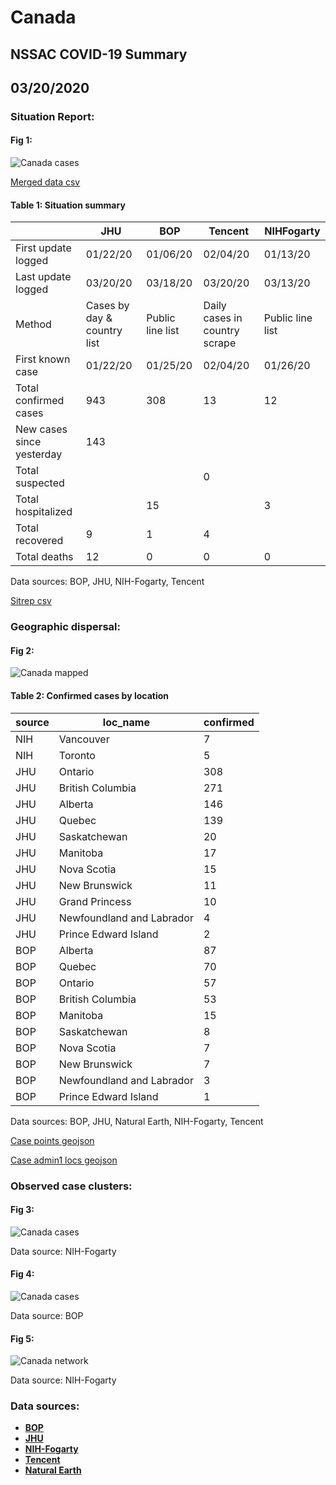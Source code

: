 # Canada
## NSSAC COVID-19 Summary
## 03/20/2020



### Situation Report:
#### Fig 1:
![Canada cases](../merged_histories/Canada_merged_histories.png)

[Merged data csv](https://github.com/SchlittDataSci/SchlittDataSci.github.io/blob/master/data/tables/Canada_merged_daily.csv)

#### Table 1: Situation summary


|                           | JHU                         | BOP              | Tencent                       | NIHFogarty       |
|---------------------------|-----------------------------|------------------|-------------------------------|------------------|
| First update logged       | 01/22/20                    | 01/06/20         | 02/04/20                      | 01/13/20         |
| Last update logged        | 03/20/20                    | 03/18/20         | 03/20/20                      | 03/13/20         |
| Method                    | Cases by day & country list | Public line list | Daily cases in country scrape | Public line list |
| First known case          | 01/22/20                    | 01/25/20         | 02/04/20                      | 01/26/20         |
| Total confirmed cases     | 943                         | 308              | 13                            | 12               |
| New cases since yesterday | 143                         |                  |                               |                  |
| Total suspected           |                             |                  | 0                             |                  |
| Total hospitalized        |                             | 15               |                               | 3                |
| Total recovered           | 9                           | 1                | 4                             |                  |
| Total deaths              | 12                          | 0                | 0                             | 0                |

Data sources: BOP, JHU, NIH-Fogarty, Tencent


[Sitrep csv](https://github.com/SchlittDataSci/SchlittDataSci.github.io/blob/master/data/tables/Canada_sitrep.csv)

### Geographic dispersal:
#### Fig 2:
![Canada mapped](../case_locs/Canada_case_locs.png)

#### Table 2: Confirmed cases by location


| source   | loc_name                  |   confirmed |
|----------|---------------------------|-------------|
| NIH      | Vancouver                 |           7 |
| NIH      | Toronto                   |           5 |
| JHU      | Ontario                   |         308 |
| JHU      | British Columbia          |         271 |
| JHU      | Alberta                   |         146 |
| JHU      | Quebec                    |         139 |
| JHU      | Saskatchewan              |          20 |
| JHU      | Manitoba                  |          17 |
| JHU      | Nova Scotia               |          15 |
| JHU      | New Brunswick             |          11 |
| JHU      | Grand Princess            |          10 |
| JHU      | Newfoundland and Labrador |           4 |
| JHU      | Prince Edward Island      |           2 |
| BOP      | Alberta                   |          87 |
| BOP      | Quebec                    |          70 |
| BOP      | Ontario                   |          57 |
| BOP      | British Columbia          |          53 |
| BOP      | Manitoba                  |          15 |
| BOP      | Saskatchewan              |           8 |
| BOP      | Nova Scotia               |           7 |
| BOP      | New Brunswick             |           7 |
| BOP      | Newfoundland and Labrador |           3 |
| BOP      | Prince Edward Island      |           1 |

Data sources: BOP, JHU, Natural Earth, NIH-Fogarty, Tencent


[Case points geojson](https://github.com/SchlittDataSci/SchlittDataSci.github.io/blob/master/data/shapes/Canada_case_locs.geojson)

[Case admin1 locs geojson](https://github.com/SchlittDataSci/SchlittDataSci.github.io/blob/master/data/shapes/Canada_admin1_locs.geojson)

### Observed case clusters:
#### Fig 3:
![Canada cases](../cluster_analysis/Canada_imported_cases_NIHFogarty.png)



Data source: NIH-Fogarty


#### Fig 4:
![Canada cases](../cluster_analysis/Canada_imported_cases_BOP.png)



Data source: BOP


#### Fig 5:
![Canada network](../autochthonous_networks/Canada_network.png)



Data source: NIH-Fogarty


### Data sources:
* **[BOP](https://github.com/beoutbreakprepared/nCoV2019)**
* **[JHU](https://github.com/CSSEGISandData/COVID-19)** 
* **[NIH-Fogarty](https://docs.google.com/spreadsheets/d/1jS24DjSPVWa4iuxuD4OAXrE3QeI8c9BC1hSlqr-NMiU/edit#gid=1187587451)** 
* **[Tencent](https://news.qq.com/zt2020/page/feiyan.htm)**
* **[Natural Earth](https://www.naturalearthdata.com/forums/forum/natural-earth-map-data/cultural-vectors/admin-1-states-provinces-and-their-boundaries/)**

<!-- Global site tag (gtag.js) - Google Analytics -->
<script async src="https://www.googletagmanager.com/gtag/js?id=UA-158816269-1"></script>
<script>
  window.dataLayer = window.dataLayer || [];
  function gtag(){dataLayer.push(arguments);}
  gtag('js', new Date());

  gtag('config', 'UA-158816269-1');
</script>